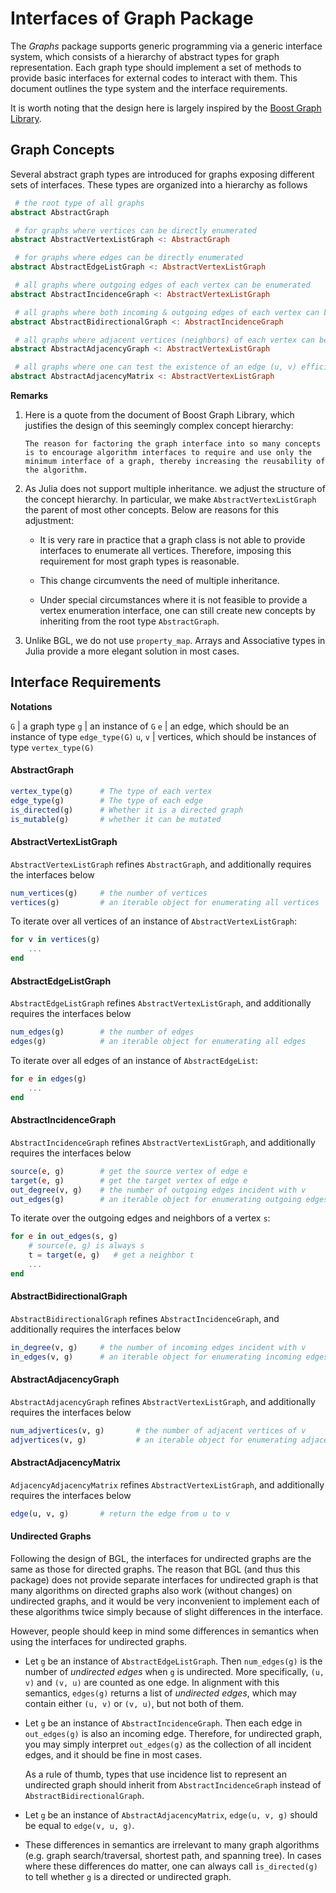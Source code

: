 # Interfaces of Graph Package


The *Graphs* package supports generic programming via a generic interface system, which consists of a hierarchy of abstract types for graph representation. Each graph type should implement a set of methods to provide basic interfaces for external codes to interact with them. This document outlines the type system and the interface requirements. 

It is worth noting that the design here is largely inspired by the [Boost Graph Library](http://www.boost.org/doc/libs/1_53_0/libs/graph/doc/index.html).

## Graph Concepts

Several abstract graph types are introduced for graphs exposing different sets of interfaces. These types are organized into a hierarchy as follows

```julia
 # the root type of all graphs
abstract AbstractGraph

 # for graphs where vertices can be directly enumerated
abstract AbstractVertexListGraph <: AbstractGraph

 # for graphs where edges can be directly enumerated
abstract AbstractEdgeListGraph <: AbstractVertexListGraph

 # all graphs where outgoing edges of each vertex can be enumerated
abstract AbstractIncidenceGraph <: AbstractVertexListGraph

 # all graphs where both incoming & outgoing edges of each vertex can be enumerated
abstract AbstractBidirectionalGraph <: AbstractIncidenceGraph

 # all graphs where adjacent vertices (neighbors) of each vertex can be enumerated
abstract AbstractAdjacencyGraph <: AbstractVertexListGraph

 # all graphs where one can test the existence of an edge (u, v) efficient
abstract AbstractAdjacencyMatrix <: AbstractVertexListGraph
```

**Remarks**

1. Here is a quote from the document of Boost Graph Library, which justifies the design of this seemingly complex concept hierarchy:

    ```
    The reason for factoring the graph interface into so many concepts is to encourage algorithm interfaces to require and use only the minimum interface of a graph, thereby increasing the reusability of the algorithm.
    ```
    
2. As Julia does not support multiple inheritance. we adjust the structure of the concept hierarchy. In particular, we make ``AbstractVertexListGraph`` the parent of most other concepts. Below are reasons for this adjustment:

    - It is very rare in practice that a graph class is not able to provide interfaces to enumerate all vertices. Therefore, imposing this requirement for most graph types is reasonable.
    
    - This change circumvents the need of multiple inheritance.
    
    - Under special circumstances where it is not feasible to provide a vertex enumeration interface, one can still create new concepts by inheriting from the root type ``AbstractGraph``. 
    
    
3. Unlike BGL, we do not use ``property_map``. Arrays and Associative types in Julia provide a more elegant solution in most cases.
    

## Interface Requirements

**Notations**

``G`` | a graph type
``g`` | an instance of ``G``
``e`` | an edge, which should be an instance of type ``edge_type(G)``
``u``, ``v`` | vertices, which should be instances of type ``vertex_type(G)`` 

#### AbstractGraph

```julia
vertex_type(g)      # The type of each vertex
edge_type(g)        # The type of each edge
is_directed(g)      # Whether it is a directed graph
is_mutable(g)       # whether it can be mutated
```

#### AbstractVertexListGraph

``AbstractVertexListGraph`` refines ``AbstractGraph``, and additionally requires the interfaces below

```julia
num_vertices(g)     # the number of vertices
vertices(g)         # an iterable object for enumerating all vertices
```

To iterate over all vertices of an instance of ``AbstractVertexListGraph``:
```julia
for v in vertices(g)
    ...
end
```

#### AbstractEdgeListGraph

``AbstractEdgeListGraph`` refines ``AbstractVertexListGraph``, and additionally requires the interfaces below

```julia
num_edges(g)        # the number of edges
edges(g)            # an iterable object for enumerating all edges
```

To iterate over all edges of an instance of ``AbstractEdgeList``:
```julia
for e in edges(g)
    ...
end
```

#### AbstractIncidenceGraph

``AbstractIncidenceGraph`` refines ``AbstractVertexListGraph``, and additionally requires the interfaces below

```julia
source(e, g)        # get the source vertex of edge e
target(e, g)        # get the target vertex of edge e
out_degree(v, g)    # the number of outgoing edges incident with v
out_edges(g)        # an iterable object for enumerating outgoing edges of v
```

To iterate over the outgoing edges and neighbors of a vertex ``s``:
```julia
for e in out_edges(s, g)
    # source(e, g) is always s
    t = target(e, g)   # get a neighbor t 
    ...
end
```


#### AbstractBidirectionalGraph

``AbstractBidirectionalGraph`` refines ``AbstractIncidenceGraph``, and additionally requires the interfaces below

```julia
in_degree(v, g)     # the number of incoming edges incident with v
in_edges(v, g)      # an iterable object for enumerating incoming edges of v
``` 

#### AbstractAdjacencyGraph

``AbstractAdjacencyGraph`` refines ``AbstractVertexListGraph``, and additionally requires the interfaces below

```julia
num_adjvertices(v, g)       # the number of adjacent vertices of v
adjvertices(v, g)           # an iterable object for enumerating adjacent vertices of v
```

#### AbstractAdjacencyMatrix

```AdjacencyAdjacencyMatrix``` refines ```AbstractVertexListGraph```, and additionally requires the interfaces below

```julia
edge(u, v, g)       # return the edge from u to v
```



#### Undirected Graphs

Following the design of BGL, the interfaces for undirected graphs are the same as those for directed graphs. The reason that BGL (and thus this package) does not provide separate interfaces for undirected graph is that many algorithms on directed graphs also work (without changes) on undirected graphs, and it would be very inconvenient to implement each of these algorithms twice simply because of slight differences in the interface. 

However, people should keep in mind some differences in semantics when using the interfaces for undirected graphs. 

* Let ``g`` be an instance of ``AbstractEdgeListGraph``. Then ``num_edges(g)`` is the number of *undirected edges* when ``g`` is undirected. More specifically, ``(u, v)`` and ``(v, u)`` are counted as one edge. In alignment with this semantics, ``edges(g)`` returns a list of *undirected edges*, which may contain either ``(u, v)`` or ``(v, u)``, but not both of them.

* Let ``g`` be an instance of ``AbstractIncidenceGraph``. Then each edge in ``out_edges(g)`` is also an incoming edge. Therefore, for undirected graph, you may simply interpret ``out_edges(g)`` as the collection of all incident edges, and it should be fine in most cases. 

    As a rule of thumb, types that use incidence list to represent an undirected graph should inherit from ``AbstractIncidenceGraph`` instead of ``AbstractBidirectionalGraph``.
    
* Let ``g`` be an instance of ``AbstractAdjacencyMatrix``, ``edge(u, v, g)`` should be equal to ``edge(v, u, g)``.

* These differences in semantics are irrelevant to many graph algorithms (e.g. graph search/traversal, shortest path, and spanning tree). In cases where these differences do matter, one can always call ``is_directed(g)`` to tell whether ``g`` is a directed or undirected graph.

